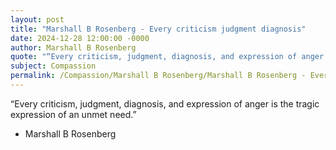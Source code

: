 ```yaml
---
layout: post
title: "Marshall B Rosenberg - Every criticism judgment diagnosis"
date: 2024-12-28 12:00:00 -0000
author: Marshall B Rosenberg
quote: "“Every criticism, judgment, diagnosis, and expression of anger is the tragic expression of an unmet need.”"
subject: Compassion
permalink: /Compassion/Marshall B Rosenberg/Marshall B Rosenberg - Every criticism judgment diagnosis
---
```


“Every criticism, judgment, diagnosis, and expression of anger is the tragic expression of an unmet need.”

- Marshall B Rosenberg
